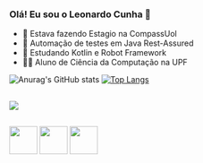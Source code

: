 ### Olá! Eu sou o Leonardo Cunha 👋



- 🔭 Estava fazendo Estagio na CompassUol
- 🧪 Automação de testes em Java Rest-Assured
- 🌱 Estudando Kotlin e Robot Framework
- 👨‍🎓 Aluno de Ciência da Computação na UPF

![Anurag's GitHub stats](https://github-readme-stats-sigma-five.vercel.app/api?username=leocunha2030&show_icons=true&theme=dark)
[![Top Langs](https://github-readme-stats-sigma-five.vercel.app/api/top-langs/?username=leocunha2030&layout=compact&theme=dark)](https://github.com/leocunha2030)

##

<div> 
 
  <a href="https://www.linkedin.com/in/leonardo-cezar-russi-cunha-34b5b1286/" target="_blank"><img src="https://img.shields.io/badge/-LinkedIn-%230077B5?style=for-the-badge&logo=linkedin&logoColor=white" target="_blank"></a> 
  
</div>

##

<img src="https://cdn.jsdelivr.net/gh/devicons/devicon/icons/python/python-original.svg" width="50" height="50" /> <img src="https://cdn.jsdelivr.net/gh/devicons/devicon/icons/kotlin/kotlin-original.svg" width="50" height="50" /> <img src="https://cdn.jsdelivr.net/gh/devicons/devicon/icons/java/java-original.svg" width="50" height="50" />



